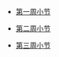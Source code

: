 - [第一周小节](https://github.com/saturn-lab/BDMI-2020A/blob/master/Memos/Study-Memo/27-Day1.md)

- [第二周小节](https://github.com/saturn-lab/BDMI-2020A/blob/master/Memos/Study-Memo/27-Day2.md)

- [第三周小节](https://github.com/saturn-lab/BDMI-2020A/blob/master/Memos/Study-Memo/27-Day3.md)
